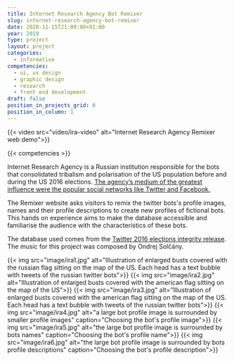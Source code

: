 ```yaml
---
title: Internet Research Agency Bot Remixer
slug: internet-research-agency-bot-remixer
date: 2020-11-15T21:09:00+01:00
year: 2019
type: project
layout: project
categories:
  - informative
competencies:
  - ui, ux design
  - graphic design
  - research
  - front end development
draft: false
position_in_projects_grid: 0
position_in_column: 1
---
```


{{< video src="video/ira-video" alt="Internet Research Agency Remixer web demo">}}

{{< competencies >}}

Internet Research Agency is a Russian institution responsible for the bots that consolidated tribalism and polarisation of the US population before and during the US 2016 elections. [The agency’s medium of the greatest influence were the popular social networks like Twitter and Facebook.](https://int.nyt.com/data/documenthelper/533-read-report-internet-research-agency/7871ea6d5b7bedafbf19/optimized/full.pdf) 

The Remixer website asks visitors to remix the twitter bots's profile images, names and their profile descriptions to create new profiles of fictional bots. This hands on experience aims to make the database accessible and familiarise the audience with the characteristics of these bots.

The database used comes from the [Twitter 2016 elections integrity  release](https://blog.twitter.com/official/en_us/topics/company/2018/2016-election-update.html). The music for this project was composed by Ondrej Solčány.

{{< img src="image/ira1.jpg" alt="Illustration of enlarged busts covered with the russian flag sitting on the map of the US. Each head has a text bubble with tweets of the russian twitter bots">}}
{{< img src="image/ira2.jpg" alt="Illustration of enlarged busts covered with the american flag sitting on the map of the US">}}
{{< img src="image/ira3.jpg" alt="Illustration of enlarged busts covered with the american flag sitting on the map of the US. Each head has a text bubble with tweets of the russian twitter bots">}}
{{< img src="image/ira4.jpg" alt="a large bot profile image is surrounded by smaller profile images" caption="Choosing the bot's profile image">}}
{{< img src="image/ira5.jpg" alt="the large bot profile image is surrounded by bots names" caption="Choosing the bot's profile name">}}
{{< img src="image/ira6.jpg" alt="the large bot profile image is surrounded by bots profile descriptions" caption="Choosing the bot's profile description">}}



